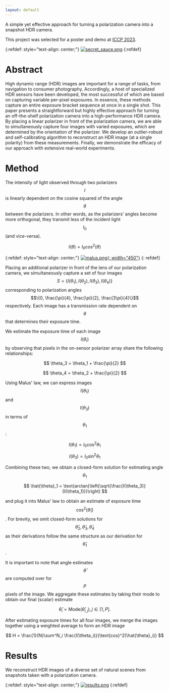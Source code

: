 ```yaml
---
layout: default
---
```


A simple yet effective approach for turning a polarization camera into a snapshot HDR camera.

This project was selected for a poster and demo at [ICCP 2023](https://iccp2023.iccp-conference.org).

{:refdef: style="text-align: center;"}
[![secret_sauce.png](/assets/img/secret_sauce.png)](/polarization-hdr/assets/img/secret_sauce.png)
{:refdef}


# Abstract

High dynamic range (HDR) images are important for a range of tasks, from navigation to consumer photography. 
Accordingly, a host of specialized HDR sensors have been developed, the most successful of which are based on capturing variable per-pixel exposures. In essence, these methods capture an entire exposure bracket sequence at once in a single shot. This paper presents a straightforward but highly effective approach for turning an off-the-shelf polarization camera into a high-performance HDR camera. By placing a linear polarizer in front of the polarization camera, we are able to simultaneously capture four images with varied exposures, which are determined by the orientation of the polarizer. We develop an outlier-robust and self-calibrating algorithm to reconstruct an HDR image (at a single polarity) from these measurements. Finally, we demonstrate the efficacy of our approach with extensive real-world experiments.

# Method

The intensity of light observed through two polarizers $$I$$ is linearly dependent on the cosine squared of the angle $$\theta$$ between the polarizers. In other words, as the polarizers’ angles become more orthogonal, they transmit less of the incident light $$I_0$$ (and vice-versa).

$$ I(\theta) = I_0\text{cos}^2(\theta) $$


{:refdef: style="text-align: center;"}
[![malus.png](/assets/img/malus.png){: width="450"}](/polarization-hdr/assets/img/malus.png)
{: refdef}


Placing an additional polarizer in front of the lens of our polarization camera, we simultaneously capture a set of four images $$S=\{I(\theta_1), I(\theta_2), I(\theta_3), I(\theta_4)\}$$ corresponding to polarization angles $$\{0, \frac{\pi}{4}, \frac{\pi}{2}, \frac{3\pi}{4}\}$$ respectively. Each image has a transmission rate dependent on $$\theta$$ that determines their exposure time.

We estimate the exposure time of each image $$I(\theta_i)$$ by observing that pixels in the on-sensor polarizer array share the following relationships:

$$ \theta_3 = \theta_1 + \frac{\pi}{2} $$

$$ \theta_4 = \theta_2 + \frac{\pi}{2} $$ 

Using Malus' law, we can express images $$I(\theta_1)$$ and $$I(\theta_3)$$ in terms of $$\theta_1$$:

$$ I(\theta_1) = I_0\text{cos}^2\theta_1 $$ 

$$ I(\theta_3) = I_0\text{sin}^2\theta_1 $$


Combining these two, we obtain a closed-form solution for estimating angle $$\theta_1$$

$$ \hat{\theta}_1 = \text{arctan}\left(\sqrt{\frac{I(\theta_3)}{I(\theta_1)}}\right) $$

and plug it into Malus' law to obtain an estimate of exposure time $$\text{cos}^2(\hat{\theta}_1)$$. For brevity, we omit closed-form solutions for $$\hat{\theta}_2, \hat{\theta}_3, \hat{\theta}_4$$ as their derivations follow the same structure as our derivation for $$\hat{\theta}_1$$. 


It is important to note that angle estimates $$\hat{\theta}$$ are computed over for $$P$$ pixels of the image. We aggregate these estimates by taking their mode to obtain our final (scalar) estimate

$$ \hat{\theta}_{i} = \text{Mode}(\hat{\theta}_{i,j}), j \in [1, P]. $$

After estimating exposure times for all four images, we merge the images together using a weighted average to form an HDR image

$$ H = \frac{1}{N}\sum^N_i \frac{I(\theta_i)}{\text{cos}^2(\hat{\theta}_i)} $$


<!-- $$\Delta t_i = \text{cos}^2(\hat{\theta}_i)$$.  -->
<!-- Fusing together the 4 images captured by the polarization camera, we obtain an HDR image $$H$$. -->
<!-- Similar to classical HDR methods, we use a weighted sum to merge the images where the weights $$w_i$$ are determined by the reciprocal of exposure time $$\frac{1}{\Delta t}$$ of each image.  -->





<!-- However, our method uses one exposure setting to simultaneously capture all 4 images, so exposure time we cannot use exposure time to determine $$w_i$$. Instead, we estimate the relative brightness of each image and use those values as the weights.  -->
<!-- Relative brightness $$B$$ for an image is defined as the mode of the image's pixel values scaled by a factor of $$\frac{1}{\text{brightest image}}$$. -->

<!-- $$ B_i = \text{mode}\left(\frac{I(\theta_i)}{I(\theta_{\text{brightest}})}\right) $$ -->


<!-- [![histogram.png](/assets/img/histogram.png)](/assets/img/histogram.png) -->


# Results

We reconstruct HDR images of a diverse set of natural scenes from snapshots taken with a polarization camera.


{:refdef: style="text-align: center;"}
[![results.png](/assets/img/results.png)](/polarization-hdr/assets/img/results.png)
{:refdef}